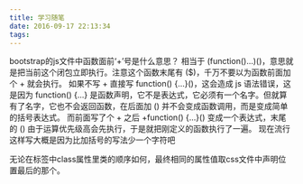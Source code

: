 ```yaml
---
title: 学习随笔
date: 2016-09-17 22:13:34
tags:
---
```

bootstrap的js文件中函数面前‘+’号是什么意思？
相当于 (function($) {...})($)，意思就是把当前这个闭包立即执行。注意这个函数末尾有 ($)，千万不要以为函数前面加个 + 就会执行。
如果不写 + 直接写 function() {...}()，这会造成 js 语法错误，这是因为 function() {...} 是函数声明，它不是表达式，它必须有一个名字。但就算有了名字，它也不会返回函数，在后面加 () 并不会变成函数调用，而是变成简单的括号表达式。
而前面写了个 + 之后 +function() {...}() 变成一个表达式，末尾的 () 由于运算优先级高会先执行，于是就把刚定义的函数执行了一遍。
现在流行这样写大概是因为比加括号的写法少一个字符吧

无论在标签中class属性里类的顺序如何，最终相同的属性值取css文件中声明位置最后的那个。

<!--more-->




